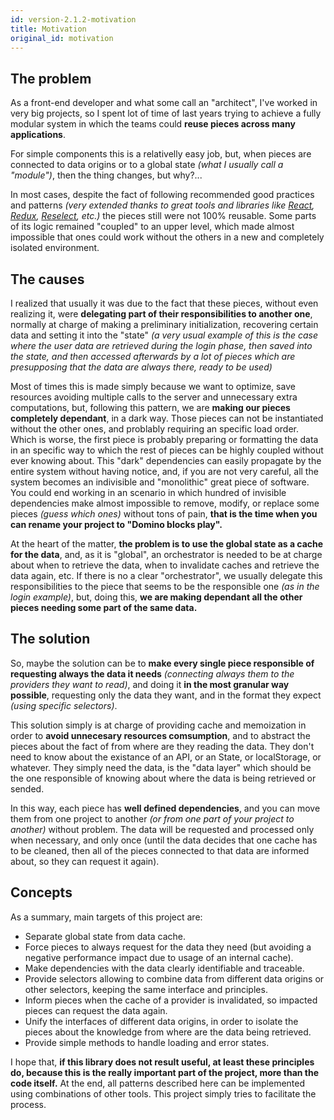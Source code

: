 ```yaml
---
id: version-2.1.2-motivation
title: Motivation
original_id: motivation
---
```


## The problem

As a front-end developer and what some call an &quot;architect&quot;, I've worked in very big projects, so I spent lot of time of last years trying to achieve a fully modular system in which the teams could __reuse pieces across many applications__.

For simple components this is a relativelly easy job, but, when pieces are connected to data origins or to a global state _(what I usually call a &quot;module&quot;)_, then the thing changes, but why?...

In most cases, despite the fact of following recommended good practices and patterns _(very extended thanks to great tools and libraries like [React][react], [Redux][redux], [Reselect][reselect], etc.)_ the pieces still were not 100% reusable. Some parts of its logic remained "coupled" to an upper level, which made almost impossible that ones could work without the others in a new and completely isolated environment.


## The causes

I realized that usually it was due to the fact that these pieces, without even realizing it, were __delegating part of their responsibilities to another one__, normally at charge of making a preliminary initialization, recovering certain data and setting it into the "state" _(a very usual example of this is the case where the user data are retrieved during the login phase, then saved into the state, and then accessed afterwards by a lot of pieces which are presupposing that the data are always there, ready to be used)_

Most of times this is made simply because we want to optimize, save resources avoiding multiple calls to the server and unnecessary extra computations, but, following this pattern, we are __making our pieces completely dependant__, in a dark way. Those pieces can not be instantiated without the other ones, and problably requiring an specific load order. Which is worse, the first piece is probably preparing or formatting the data in an specific way to which the rest of pieces can be highly coupled without ever knowing about. This "dark" dependencies can easily propagate by the entire system without having notice, and, if you are not very careful, all the system becomes an indivisible and "monolithic" great piece of software. You could end working in an scenario in which hundred of invisible dependencies make almost impossible to remove, modify, or replace some pieces _(guess which ones)_ without tons of pain, __that is the time when you can rename your project to "Domino blocks play".__

At the heart of the matter, __the problem is to use the global state as a cache for the data__, and, as it is "global", an orchestrator is needed to be at charge about when to retrieve the data, when to invalidate caches and retrieve the data again, etc. If there is no a clear "orchestrator", we usually delegate this responsibilities to the piece that seems to be the responsible one _(as in the login example)_, but, doing this, __we are making dependant all the other pieces needing some part of the same data.__

## The solution

So, maybe the solution can be to __make every single piece responsible of requesting always the data it needs__ _(connecting always them to the providers they want to read)_, and doing it __in the most granular way possible__, requesting only the data they want, and in the format they expect _(using specific selectors)_.

This solution simply is at charge of providing cache and memoization in order to __avoid unnecesary resources comsumption__, and to abstract the pieces about the fact of from where are they reading the data. They don't need to know about the existance of an API, or an State, or localStorage, or whatever. They simply need the data, is the "data layer" which should be the one responsible of knowing about where the data is being retrieved or sended.

In this way, each piece has __well defined dependencies__, and you can move them from one project to another _(or from one part of your project to another)_ without problem. The data will be requested and processed only when necessary, and only once (until the data decides that one cache has to be cleaned, then all of the pieces connected to that data are informed about, so they can request it again).

## Concepts

As a summary, main targets of this project are:

- Separate global state from data cache.
- Force pieces to always request for the data they need (but avoiding a negative performance impact due to usage of an internal cache).
- Make dependencies with the data clearly identifiable and traceable.
- Provide selectors allowing to combine data from different data origins or other selectors, keeping the same interface and principles.
- Inform pieces when the cache of a provider is invalidated, so impacted pieces can request the data again.
- Unify the interfaces of different data origins, in order to isolate the pieces about the knowledge from where are the data being retrieved.
- Provide simple methods to handle loading and error states.

I hope that, __if this library does not result useful, at least these principles do, because this is the really important part of the project, more than the code itself.__ At the end, all patterns described here can be implemented using combinations of other tools. This project simply tries to facilitate the process.

[nodejs]: https://nodejs.org/en/
[redux]: https://redux.js.org/
[react]: https://reactjs.org/
[data-provider-react]: https://www.npmjs.com/package/@data-provider/react
[data-provider-axios]: https://www.npmjs.com/package/@data-provider/axios
[data-provider-browser-storage]: https://www.npmjs.com/package/@data-provider/browser-storage
[reselect]: https://github.com/reduxjs/reselect
